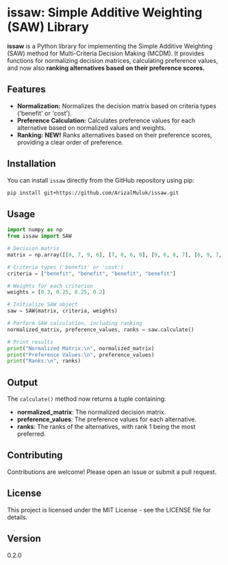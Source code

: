 # issaw: Simple Additive Weighting (SAW) Library

**issaw** is a Python library for implementing the Simple Additive Weighting (SAW) method for Multi-Criteria Decision Making (MCDM). It provides functions for normalizing decision matrices, calculating preference values, and now also **ranking alternatives based on their preference scores.**

## Features

- **Normalization:** Normalizes the decision matrix based on criteria types ('benefit' or 'cost').
- **Preference Calculation:** Calculates preference values for each alternative based on normalized values and weights.
- **Ranking:** **NEW!** Ranks alternatives based on their preference scores, providing a clear order of preference.

## Installation

You can install `issaw` directly from the GitHub repository using pip:

```bash
pip install git+https://github.com/ArizalMuluk/issaw.git

```
<!-- You can install `issaw` using pip:

```bash
pip install issaw
``` -->

## Usage

```python
import numpy as np
from issaw import SAW

# Decision matrix
matrix = np.array([[8, 7, 9, 6], [7, 8, 6, 8], [9, 6, 8, 7], [6, 9, 7, 9]])

# Criteria types ('benefit' or 'cost')
criteria = ["benefit", "benefit", "benefit", "benefit"]

# Weights for each criterion
weights = [0.3, 0.25, 0.25, 0.2]

# Initialize SAW object
saw = SAW(matrix, criteria, weights)

# Perform SAW calculation, including ranking
normalized_matrix, preference_values, ranks = saw.calculate()

# Print results
print("Normalized Matrix:\n", normalized_matrix)
print("Preference Values:\n", preference_values)
print("Ranks:\n", ranks)
```

## Output

The `calculate()` method now returns a tuple containing:

- **normalized_matrix**: The normalized decision matrix.
- **preference_values**: The preference values for each alternative.
- **ranks**: The ranks of the alternatives, with rank 1 being the most preferred.

## Contributing

Contributions are welcome! Please open an issue or submit a pull request.

## License

This project is licensed under the MIT License - see the LICENSE file for details.

## Version

0.2.0
